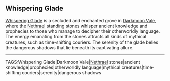 ## Whispering Glade

[Whispering Glade](.md) is a secluded and enchanted grove in [Darkmoon Vale](Darkmoon_Vale.md), where the [Nethrael](../Lore/Nethrael.md) standing stones whisper ancient knowledge and prophecies to those who manage to decipher their otherworldly language. The energy emanating from the stones attracts all kinds of mythical creatures, such as time-shifting couriers. The serenity of the glade belies the dangerous shadows that lie beneath its captivating allure.


---

TAGS:Whispering Glade|Darkmoon Vale|[Nethrael](../Lore/Nethrael.md) stones|ancient knowledge|prophecies|otherworldly language|mythical creatures|time-shifting couriers|serenity|dangerous shadows
